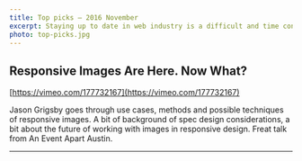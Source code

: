 ```yaml
---
title: Top picks — 2016 November
excerpt: Staying up to date in web industry is a difficult and time consuming task. I would like to share with you my top finds from the past month.
photo: top-picks.jpg
---
```


## Responsive Images Are Here. Now What?

[https://vimeo.com/177732167](https://vimeo.com/177732167)

Jason Grigsby goes through use cases, methods and possible techniques of responsive images. A bit of background of spec design considerations, a bit about the future of working with images in responsive design. Freat talk from An Event Apart Austin.

- - -

##
